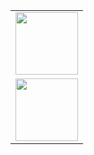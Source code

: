 <table>
  <tr>
    <td>
      <img src="https://github.com/Parryword/ESP32-Web-Server/assets/101982505/7dea88e0-f605-4061-9750-d08fd72fc236" height="100"/>
    </td>
  </tr>
    <td>
      <img src="https://github.com/Parryword/ESP32-Web-Server/assets/101982505/0ca20fb9-9500-4f5c-aa20-dd7ec79abe9" height="100"/>
    </td>
</table>
